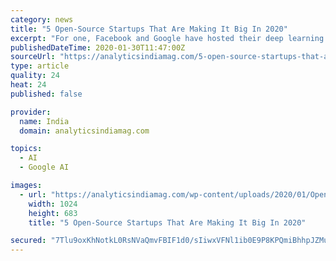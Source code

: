 ```yaml
---
category: news
title: "5 Open-Source Startups That Are Making It Big In 2020"
excerpt: "For one, Facebook and Google have hosted their deep learning frameworks PyTorch and Tensorflow to expedite its developments. Such initiatives have not only helped the firms that host their projects but also assist various technology community. Over the years, open-source has witnessed massive success in some projects, enabling the hosts to make ..."
publishedDateTime: 2020-01-30T11:47:00Z
sourceUrl: "https://analyticsindiamag.com/5-open-source-startups-that-are-making-it-big-in-2020/"
type: article
quality: 24
heat: 24
published: false

provider:
  name: India
  domain: analyticsindiamag.com

topics:
  - AI
  - Google AI

images:
  - url: "https://analyticsindiamag.com/wp-content/uploads/2020/01/Open-Source-Startups-1024x683.jpg"
    width: 1024
    height: 683
    title: "5 Open-Source Startups That Are Making It Big In 2020"

secured: "7Tlu9oxKhNotkL0RsNVaQmvFBIF1d0/sIiwxVFNl1ib0E9P8KPQmiBhhpJZMuCjewA0t/zh1wCvBd3Wp1/q4IU7BE/5D1qt1RsjItUUsnnr5KA6zXtCf9luv8T2+Y7A5M0HBTZHTA8v4qT8Z/jqAwzH5IRusWhU/x6VZ3p6a7LmZ8QMLw9hqPgJHwNfj1tvcJTuy3bNO5Pe733YpUkb4q9d5uKRIlqaTpT+L7D9JQ9bcgrzUc2TWWrAHw7jT1uLY+X06UhPbIELSopxBiqEEDStbg+7vRDr8si3MsN3cFvE6j+Xzjea1QZpSN8/E4+a+FmoBfaSbVWSQE/EIMcDFqp8fYF7XGhfOS/P76tSVFWqEouh69yLWonY+941foRX7iqPSThsBW8NbVf53z+QLkkLC6cPn2kUfmvY1efe3ZwP1lLoyUtdkJLiuBZzMNZl+fdMOaXy2e3ZwqIRfLv2EmXzSCT/a2PkOmbQwc+S57n0=;u0yghhnomBTm87mmseFAbg=="
---
```


